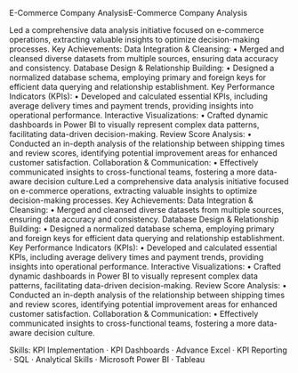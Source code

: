 E-Commerce Company AnalysisE-Commerce Company Analysis

Led a comprehensive data analysis initiative focused on e-commerce operations, extracting valuable insights to optimize decision-making processes.
Key Achievements:
 Data Integration & Cleansing:
• Merged and cleansed diverse datasets from multiple sources, ensuring data accuracy and consistency.
 Database Design & Relationship Building:
• Designed a normalized database schema, employing primary and foreign keys for efficient data querying and relationship establishment.
 Key Performance Indicators (KPIs):
• Developed and calculated essential KPIs, including average delivery times and payment trends, providing insights into operational performance.
 Interactive Visualizations:
• Crafted dynamic dashboards in Power BI to visually represent complex data patterns, facilitating data-driven decision-making.
 Review Score Analysis:
• Conducted an in-depth analysis of the relationship between shipping times and review scores, identifying potential improvement areas for enhanced customer satisfaction.
 Collaboration & Communication:
• Effectively communicated insights to cross-functional teams, fostering a more data-aware decision culture.Led a comprehensive data analysis initiative focused on e-commerce operations, extracting valuable insights to optimize decision-making processes. 
Key Achievements: 
Data Integration & Cleansing: • Merged and cleansed diverse datasets from multiple sources, ensuring data accuracy and consistency. 
Database Design & Relationship Building: • Designed a normalized database schema, employing primary and foreign keys for efficient data querying and relationship establishment.
Key Performance Indicators (KPIs): • Developed and calculated essential KPIs, including average delivery times and payment trends, providing insights into operational performance. Interactive Visualizations: • Crafted dynamic dashboards in Power BI to visually represent complex data patterns, facilitating data-driven decision-making.
Review Score Analysis: • Conducted an in-depth analysis of the relationship between shipping times and review scores, identifying potential improvement areas for enhanced customer satisfaction. 
Collaboration & Communication: • Effectively communicated insights to cross-functional teams, fostering a more data-aware decision culture.

Skills: KPI Implementation · KPI Dashboards · Advance Excel · KPI Reporting · SQL · Analytical Skills · Microsoft Power BI · Tableau

